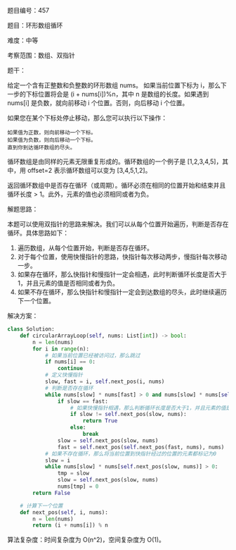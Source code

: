 题目编号：457

题目：环形数组循环

难度：中等

考察范围：数组、双指针

题干：

给定一个含有正整数和负整数的环形数组 nums。 如果当前位置下标为 i，那么下一步的下标位置将会是 (i + nums[i])%n，其中 n 是数组的长度。如果遇到 nums[i] 是负数，就向前移动 i 个位置。否则，向后移动 i 个位置。

如果您在某个下标处停止移动，那么您可以执行以下操作：

    如果值为正数，则向前移动一个下标。
    如果值为负数，则向后移动一个下标。
    直到你到达循环数组的尽头。

循环数组是由同样的元素无限重复形成的。循环数组的一个例子是 [1,2,3,4,5]，其中，用 offset=2 表示循环数组可以变为 [3,4,5,1,2]。

返回循环数组中是否存在循环（或周期）。循环必须在相同的位置开始和结束并且循环长度 > 1。此外，元素的值也必须相同或者为负。

解题思路：

本题可以使用双指针的思路来解决。我们可以从每个位置开始遍历，判断是否存在循环。具体思路如下：

1. 遍历数组，从每个位置开始，判断是否存在循环。
2. 对于每个位置，使用快慢指针的思路，快指针每次移动两步，慢指针每次移动一步。
3. 如果存在循环，那么快指针和慢指针一定会相遇，此时判断循环长度是否大于1，并且元素的值是否相同或者为负。
4. 如果不存在循环，那么快指针和慢指针一定会到达数组的尽头，此时继续遍历下一个位置。

解决方案：

```python
class Solution:
    def circularArrayLoop(self, nums: List[int]) -> bool:
        n = len(nums)
        for i in range(n):
            # 如果当前位置已经被访问过，那么跳过
            if nums[i] == 0:
                continue
            # 定义快慢指针
            slow, fast = i, self.next_pos(i, nums)
            # 判断是否存在循环
            while nums[slow] * nums[fast] > 0 and nums[slow] * nums[self.next_pos(fast, nums)] > 0:
                if slow == fast:
                    # 如果快慢指针相遇，那么判断循环长度是否大于1，并且元素的值是否相同或者为负
                    if slow != self.next_pos(slow, nums):
                        return True
                    else:
                        break
                slow = self.next_pos(slow, nums)
                fast = self.next_pos(self.next_pos(fast, nums), nums)
            # 如果不存在循环，那么将当前位置到快指针经过的位置的元素都标记为0
            slow = i
            while nums[slow] * nums[self.next_pos(slow, nums)] > 0:
                tmp = slow
                slow = self.next_pos(slow, nums)
                nums[tmp] = 0
        return False

    # 计算下一个位置
    def next_pos(self, i, nums):
        n = len(nums)
        return (i + nums[i]) % n
```

算法复杂度：时间复杂度为 O(n^2)，空间复杂度为 O(1)。